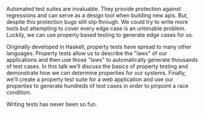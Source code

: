 Automated test suites are invaluable. They provide protection against regressions and can serve as a design tool when building new apis. But, despite this protection bugs still slip through. We could try to write more tests but attempting to cover every edge case is an untenable problem. Luckily, we can use property based testing to generate edge cases for us.

Originally developed in Haskell, property tests have spread to many other languages. Property tests allow us to describe the "laws" of our applications and then use those "laws" to automatically generate thousands of test cases. In this talk we’ll discuss the basics of property testing and demonstrate how we can determine properties for our systems. Finally, we'll create a property test suite for a web application and use our properties to generate hundreds of test cases in order to pinpoint a race condition.

Writing tests has never been so fun.
